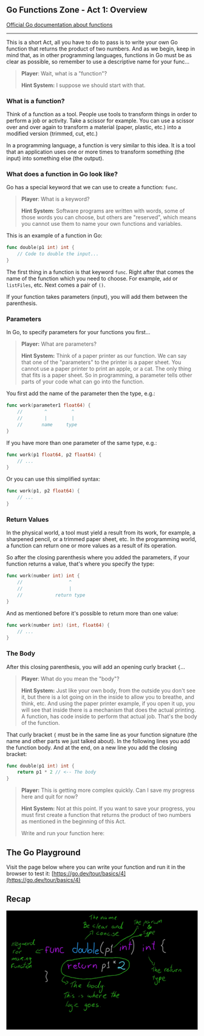 <h2>Go Functions Zone - Act 1: Overview</h2>

[Official Go documentation about functions](https://go.dev/doc/effective_go#functions)
___

This is a short Act, all you have to do to pass is to write your own Go function that returns the product of two numbers. And as we begin, keep in mind that, as in other programming languages, functions in Go must be as clear as possible, so remember to use a descriptive name for your func...

> **Player**: Wait, what is a "function"?
>
> **Hint System:** I suppose we should start with that.

### What is a function?

Think of a function as a tool. People use tools to transform things in order to perform a job or activity. Take a scissor for example. You can use a scissor over and over again to transform a material (paper, plastic, etc.) into a modified version (trimmed, cut, etc.)

In a programming language, a function is very similar to this idea. It is a tool that an application uses one or more times to transform something (the input) into something else (the output).

### What does a function in Go look like?

Go has a special keyword that we can use to create a function: `func`.

> **Player**: What is a keyword?
>
> **Hint System**: Software programs are written with words, some of those words you can choose, but others are "reserved", which means you cannot use them to name your own functions and variables.

This is an example of a function in Go:

```go
func double(p1 int) int {
    // Code to double the input...
}
```

The first thing in a function is that keyword `func`. Right after that comes the name of the function which you need to choose. For example, `add` or `listFiles`, etc. Next comes a pair of `()`.

If your function takes parameters (input), you will add them between the parenthesis.

### Parameters

In Go, to specify parameters for your functions you first...

> **Player:** What are parameters?
>
> **Hint System:** Think of a paper printer as our function. We can say that one of the "parameters" to the printer is a paper sheet. You cannot use a paper printer to print an apple, or a cat. The only thing that fits is a paper sheet. So in programming, a parameter tells other parts of your code what can go into the function.

You first add the name of the parameter then the type, e.g.:

```go
func work(parameter1 float64) {
    //        ^         ^
    //        |         |
    //       name     type
}
```

If you have more than one parameter of the same type, e.g.:

```go
func work(p1 float64, p2 float64) {
    // ...
}
```

Or you can use this simplified syntax:

```go
func work(p1, p2 float64) {
    // ...
}
```

### Return Values

In the physical world, a tool must yield a result from its work, for example, a sharpened pencil, or a trimmed paper sheet, etc. In the programming world, a function can return one or more values as a result of its operation.

So after the closing parenthesis where you added the parameters, if your function returns a value, that's where you specify the type:

```go
func work(number int) int {
    //                 ^
    //                 |
    //            return type
}
```

And as mentioned before it's possible to return more than one value:

```go
func work(number int) (int, float64) {
    // ...
}
```

### The Body

After this closing parenthesis, you will add an opening curly bracket `{`...

> **Player**: What do you mean the "body"?
>
> **Hint System:** Just like your own body, from the outside you don't see it, but there is a lot going on in the inside to allow you to breathe, and think, etc. And using the paper printer example, if you open it up, you will see that inside there is a mechanism that does the actual printing. A function, has code inside to perform that actual job. That's the body of the function.

That curly bracket `{` must be in the same line as your function signature (the name and other parts we just talked about). In the following lines you add the function body. And at the end, on a new line you add the closing bracket:

```go
func double(p1 int) int {
    return p1 * 2 // <-- The body
}
```

> **Player:** This is getting more complex quickly. Can I save my progress here and quit for now?
>
> **Hint System:** Not at this point. If you want to save your progress, you must first create a function that returns the product of two numbers as mentioned in the beginning of this Act.
>
> Write and run your function here:

## The Go Playground

Visit the page below where you can write your function and run it in the browser to test it: [https://go.dev/tour/basics/4](https://go.dev/tour/basics/4)

## Recap

![Go Function Parts](https://github.com/robwillup/mithrandir/blob/main/assets/images/go_functions_parts.jpeg?raw=true)
